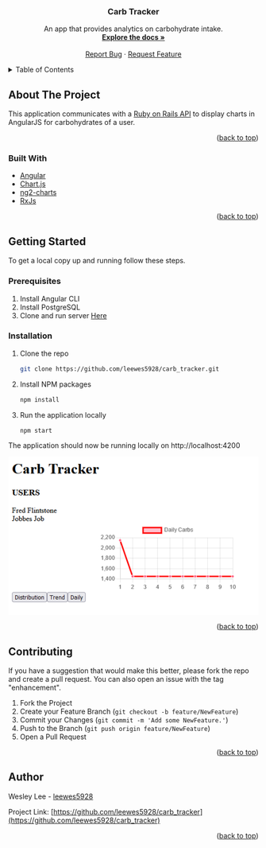 <div id="top">

<!-- PROJECT LOGO -->
<br />
<div align="center">

<h3 align="center"><strong>Carb Tracker</strong></h3>

  <p align="center">
    An app that provides analytics on carbohydrate intake.
    <br />
    <a href="https://github.com/leewes5928/carb_tracker"><strong>Explore the docs »</strong></a>
    <br />
    <br />
    <a href="https://github.com/leewes5928/carb_tracker/issues">Report Bug</a>
    ·
    <a href="https://github.com/leewes5928/carb_tracker/issues">Request Feature</a>
  </p>
</div>



<!-- TABLE OF CONTENTS -->
<details>
  <summary>Table of Contents</summary>
  <ol>
    <li>
      <a href="#about-the-project">About The Project</a>
      <ul>
        <li><a href="#built-with">Built With</a></li>
      </ul>
    </li>
    <li>
      <a href="#getting-started">Getting Started</a>
      <ul>
        <li><a href="#prerequisites">Prerequisites</a></li>
        <li><a href="#installation">Installation</a></li>
      </ul>
    </li>
    <li><a href="#contributing">Contributing</a></li>
    <li><a href="#author">Author</a></li>
  </ol>
</details>



<!-- ABOUT THE PROJECT -->
## About The Project

This application communicates with a [Ruby on Rails API](https://github.com/leewes5928/carb_api) to display charts in AngularJS for carbohydrates of a user. 

<p align="right">(<a href="#top">back to top</a>)</p>



### Built With

* [Angular](https://angular.io/)
* [Chart.js](https://www.chartjs.org/)
* [ng2-charts](https://www.npmjs.com/package/ng2-charts)
* [RxJs](https://rxjs.dev/)

<p align="right">(<a href="#top">back to top</a>)</p>



<!-- GETTING STARTED -->
## Getting Started

To get a local copy up and running follow these steps.

### Prerequisites
1. Install Angular CLI
2. Install PostgreSQL
3. Clone and run server [Here](https://github.com/leewes5928/carb_api)

### Installation

1. Clone the repo
   ```sh
   git clone https://github.com/leewes5928/carb_tracker.git
   ```
2. Install NPM packages
   ```sh
   npm install
   ```
3. Run the application locally
   ```sh
   npm start
   ```

The application should now be running locally on http://localhost:4200

<img align="center" src="./tracker_image.png" />
<p align="right">(<a href="#top">back to top</a>)</p>



<!-- CONTRIBUTING -->
## Contributing

If you have a suggestion that would make this better, please fork the repo and create a pull request. You can also open an issue with the tag "enhancement".

1. Fork the Project
2. Create your Feature Branch (`git checkout -b feature/NewFeature`)
3. Commit your Changes (`git commit -m 'Add some NewFeature.'`)
4. Push to the Branch (`git push origin feature/NewFeature`)
5. Open a Pull Request

<p align="right">(<a href="#top">back to top</a>)</p>




<!-- CONTACT -->
## Author

Wesley Lee - [leewes5928](https://github.com/leewes5928/)

Project Link: [https://github.com/leewes5928/carb_tracker](https://github.com/leewes5928/carb_tracker)

<p align="right">(<a href="#top">back to top</a>)</p>




<!-- MARKDOWN LINKS & IMAGES -->
<!-- https://www.markdownguide.org/basic-syntax/#reference-style-links -->
[contributors-shield]: https://img.shields.io/github/contributors/leewes5928/carb_tracker.svg?style=for-the-badge
[contributors-url]: https://github.com/leewes5928/carb_tracker/graphs/contributors
[forks-shield]: https://img.shields.io/github/forks/leewes5928/carb_tracker.svg?style=for-the-badge
[forks-url]: https://github.com/leewes5928/carb_tracker/network/members
[stars-shield]: https://img.shields.io/github/stars/leewes5928/carb_tracker.svg?style=for-the-badge
[stars-url]: https://github.com/leewes5928/carb_tracker/stargazers
[issues-shield]: https://img.shields.io/github/issues/leewes5928/carb_tracker.svg?style=for-the-badge
[issues-url]: https://github.com/leewes5928/carb_tracker/issues
[license-shield]: https://img.shields.io/github/license/leewes5928/carb_tracker.svg?style=for-the-badge
[license-url]: https://github.com/leewes5928/carb_tracker/blob/master/LICENSE.txt
[linkedin-shield]: https://img.shields.io/badge/-LinkedIn-black.svg?style=for-the-badge&logo=linkedin&colorB=555
[linkedin-url]: https://linkedin.com/in/linkedin_username
[product-screenshot]: images/screenshot.png
